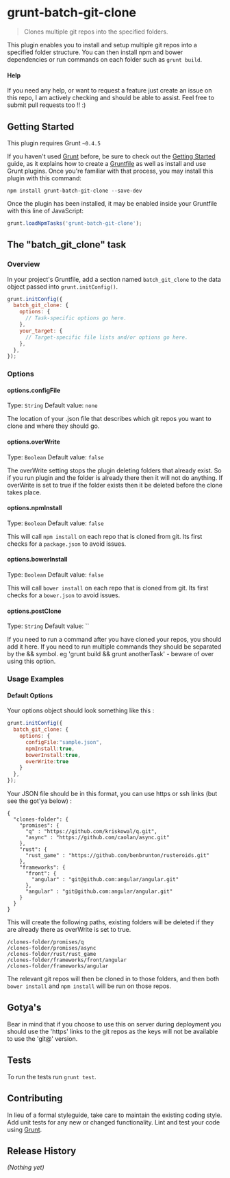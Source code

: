 # grunt-batch-git-clone

> Clones multiple git repos into the specified folders.

This plugin enables you to install and setup multiple git repos into a specified folder structure. You can then install npm and bower dependencies or run commands on each folder such as ```grunt build```.

#### Help
If you need any help, or want to request a feature just create an issue on this repo, I am actively checking and should be able to assist. Feel free to submit pull requests too !! :)


## Getting Started
This plugin requires Grunt `~0.4.5`

If you haven't used [Grunt](http://gruntjs.com/) before, be sure to check out the [Getting Started](http://gruntjs.com/getting-started) guide, as it explains how to create a [Gruntfile](http://gruntjs.com/sample-gruntfile) as well as install and use Grunt plugins. Once you're familiar with that process, you may install this plugin with this command:

```shell
npm install grunt-batch-git-clone --save-dev
```

Once the plugin has been installed, it may be enabled inside your Gruntfile with this line of JavaScript:

```js
grunt.loadNpmTasks('grunt-batch-git-clone');
```

## The "batch_git_clone" task

### Overview
In your project's Gruntfile, add a section named `batch_git_clone` to the data object passed into `grunt.initConfig()`.

```js
grunt.initConfig({
  batch_git_clone: {
    options: {
      // Task-specific options go here.
    },
    your_target: {
      // Target-specific file lists and/or options go here.
    },
  },
});
```

### Options

#### options.configFile
Type: `String`
Default value: `none`

The location of your .json file that describes which git repos you want to clone and where they should go.

#### options.overWrite
Type: `Boolean`
Default value: `false`

The overWrite setting stops the plugin deleting folders that already exist. So if you run plugin and the folder is already there then
it will not do anything. If overWrite is set to true if the folder exists then it be deleted before the clone takes place.

#### options.npmInstall
Type: `Boolean`
Default value: `false`

This will call `npm install` on each repo that is cloned from git. Its first checks for a `package.json` to avoid issues.

#### options.bowerInstall
Type: `Boolean`
Default value: `false`

This will call `bower install` on each repo that is cloned from git. Its first checks for a `bower.json` to avoid issues.

#### options.postClone
Type: `String`
Default value: ``

If you need to run a command after you have cloned your repos, you should add it here. If you need to run multiple commands they should be
separated by the && symbol. eg 'grunt build && grunt anotherTask' - beware of over using this option.


### Usage Examples

#### Default Options
Your options object should look something like this :

```js
grunt.initConfig({
  batch_git_clone: {
    options: {
      configFile:"sample.json",
      npmInstall:true,
      bowerInstall:true,
      overWrite:true
    }
  },
});
```

Your JSON file should be in this format, you can use https or ssh links (but see the got'ya below) :
```
{
  "clones-folder": {
    "promises": {
      "q" : "https://github.com/kriskowal/q.git",
      "async" : "https://github.com/caolan/async.git"
    },
    "rust": {
      "rust_game" : "https://github.com/benbrunton/rusteroids.git"
    },
    "frameworks": {
      "front": {
        "angular" : "git@github.com:angular/angular.git"
      },
      "angular" : "git@github.com:angular/angular.git"
    }
  }
}
```

This will create the following paths, existing folders will be deleted if they are already there as overWrite is set to true.
```
/clones-folder/promises/q
/clones-folder/promises/async
/clones-folder/rust/rust_game
/clones-folder/frameworks/front/angular
/clones-folder/frameworks/angular
```

The relevant git repos will then be cloned in to those folders, and then both `bower install` and `npm install` will be run on those repos.

## Gotya's

Bear in mind that if you choose to use this on server during deployment you should use the 'https' links to the git repos as the keys will not be available to use the 'git@' version.

## Tests

To run the tests run ```grunt test```.

## Contributing
In lieu of a formal styleguide, take care to maintain the existing coding style. Add unit tests for any new or changed functionality. Lint and test your code using [Grunt](http://gruntjs.com/).

## Release History
_(Nothing yet)_
